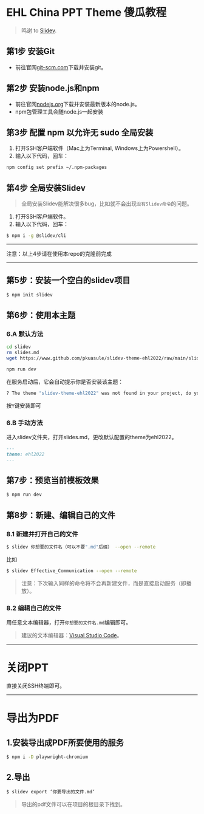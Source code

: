 # EHL China PPT Theme 傻瓜教程
> 鸣谢 to [Slidev](https://sli.dev/).

## 第1步 安装Git
* 前往官网[git-scm.com](https://git-scm.com/downloads)下载并安装git。

## 第2步 安装node.js和npm
* 前往官网[nodejs.org](https://www.nodejs.org)下载并安装最新版本的node.js。
* npm包管理工具会随node.js一起安装

## 第3步 配置 npm 以允许无 sudo 全局安装
1. 打开SSH客户端软件（Mac上为Terminal, Windows上为Powershell）。
2. 输入以下代码，回车：
```bash
npm config set prefix ~/.npm-packages
```
## 第4步 全局安装Slidev
> 全局安装Slidev能解决很多bug，比如就不会出现`没有Slidev命令`的问题。
1. 打开SSH客户端软件。
2. 输入以下代码，回车：
```bash
$ npm i -g @slidev/cli
```

***
注意：以上4步请在使用本repo的克隆前完成
***

## 第5步：安装一个空白的slidev项目
```bash
$ npm init slidev
```

## 第6步：使用本主题
### 6.A 默认方法
```bash
cd slidev
rm slides.md 
wget https://www.github.com/pkuasule/slidev-theme-ehl2022/raw/main/slides.md

npm run dev
```

在服务启动后，它会自动提示你是否安装该主题：
```bash
? The theme "slidev-theme-ehl2022" was not found in your project, do you want to install it now? › (Y/n)
```
按`Y`键安装即可


### 6.B 手动方法
进入slidev文件夹，打开slides.md，更改默认配置的theme为ehl2022。
```markdown
---
theme: ehl2022
---
```

## 第7步：预览当前模板效果
```bash
$ npm run dev
```

## 第8步：新建、编辑自己的文件
### 8.1 新建并打开自己的文件
```bash
$ slidev 你想要的文件名（可以不要".md"后缀） --open --remote
```
比如
```bash
$ slidev Effective_Communication --open --remote
```
> 注意：下次输入同样的命令将不会再新建文件，而是直接启动服务（即播放）。

### 8.2 编辑自己的文件
用任意文本编辑器，打开`你想要的文件名.md`编辑即可。
> 建议的文本编辑器：[Visual Studio Code](https://code.visualstudio.com/)。

***
# 关闭PPT
直接关闭SSH终端即可。

***
# 导出为PDF
## 1.安装导出成PDF所要使用的服务
```bash
$ npm i -D playwright-chromium
```
## 2.导出
```bash
$ slidev export ‘你要导出的文件.md‘
```
> 导出的pdf文件可以在项目的根目录下找到。
